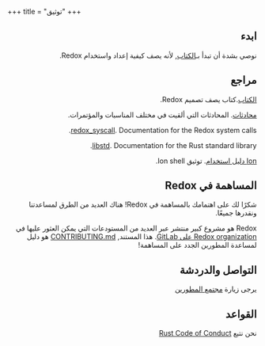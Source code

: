 +++
title = "توثيق"
+++

<meta charset="utf-8">

<div class="row install-row">
<div dir="rtl" lang="ar">

## ابدء

نوصي بشدة أن تبدأ بـ[الكتاب](https://doc.redox-os.org/book/),
لأنه يصف كيفية إعداد واستخدام Redox.

## مراجع

[الكتاب](https://doc.redox-os.org/book/).كتاب يصف تصميم Redox.

[محادثات](/talks/). المحادثات التي ألقيت في مختلف المناسبات والمؤتمرات.

[redox_syscall](https://docs.rs/redox_syscall/latest/syscall/). Documentation for the Redox system calls.

[libstd](https://doc.rust-lang.org/stable/std/). Documentation for the Rust standard library.

[Ion دليل استخدام](https://doc.redox-os.org/ion-manual/). توثيق Ion shell.

## المساهمة في Redox

شكرًا لك على اهتمامك بالمساهمة في Redox!
هناك العديد من الطرق لمساعدتنا ونقدرها جميعًا.

Redox هو مشروع كبير منتشر عبر العديد من المستودعات التي يمكن العثور عليها في
[Redox organization على GitLab](https://gitlab.redox-os.org/redox-os).
هذا المستند,
[CONTRIBUTING.md](https://gitlab.redox-os.org/redox-os/redox/blob/master/CONTRIBUTING.md)
هو دليل لمساعدة المطورين الجدد على المساهمة!

## التواصل والدردشة

يرجى زيارة [مجتمع المطورين](/community/)

## القواعد

نحن نتبع [Rust Code of Conduct](https://www.rust-lang.org/policies/code-of-conduct)

</div>
</div>
